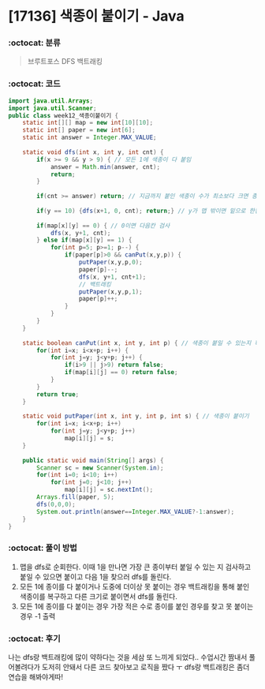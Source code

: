 # [17136] 색종이 붙이기 - Java

###  :octocat: 분류

> 브루트포스
> DFS
> 백트래킹

### :octocat: 코드

```java
import java.util.Arrays;
import java.util.Scanner;
public class week12_색종이붙이기 {
	static int[][] map = new int[10][10];
	static int[] paper = new int[6];
	static int answer = Integer.MAX_VALUE;
	
	static void dfs(int x, int y, int cnt) {
		if(x >= 9 && y > 9) { // 모든 1에 색종이 다 붙임
			answer = Math.min(answer, cnt);
			return;
		}
		
		if(cnt >= answer) return; // 지금까지 붙인 색종이 수가 최소보다 크면 종료
		
		if(y == 10) {dfs(x+1, 0, cnt); return;} // y가 맵 밖이면 밑으로 한칸 내려서 돌리기
		
		if(map[x][y] == 0) { // 0이면 다음칸 검사
			dfs(x, y+1, cnt);
		} else if(map[x][y] == 1) {
			for(int p=5; p>=1; p--) {
				if(paper[p]>0 && canPut(x,y,p)) {
					putPaper(x,y,p,0);
					paper[p]--;
					dfs(x, y+1, cnt+1);
					// 백트래킹
					putPaper(x,y,p,1);
					paper[p]++;
				}
			}
		}
	}
	
	static boolean canPut(int x, int y, int p) { // 색종이 붙일 수 있는지 확인
		for(int i=x; i<x+p; i++) {
			for(int j=y; j<y+p; j++) {
				if(i>9 || j>9) return false;
				if(map[i][j] == 0) return false;
			}
		}
		return true;
	}
	
	static void putPaper(int x, int y, int p, int s) { // 색종이 붙이기
		for(int i=x; i<x+p; i++)
			for(int j=y; j<y+p; j++)
				map[i][j] = s;
	}
	
	public static void main(String[] args) {
		Scanner sc = new Scanner(System.in);
		for(int i=0; i<10; i++)
			for(int j=0; j<10; j++)
				map[i][j] = sc.nextInt();
		Arrays.fill(paper, 5);
		dfs(0,0,0);
		System.out.println(answer==Integer.MAX_VALUE?-1:answer);
	}
}
```

### :octocat: 풀이 방법

1. 맵을 dfs로 순회한다. 이때 1을 만나면 가장 큰 종이부터 붙일 수 있는 지 검사하고
붙일 수 있으면 붙이고 다음 1을 찾으러 dfs를 돌린다.
2. 모든 1에 종이를 다 붙이거나 도중에 더이상 못 붙이는 경우 백트래킹을 통해
붙인 색종이를 복구하고 다른 크기로 붙이면서 dfs를 돌린다.
3. 모든 1에 종이를 다 붙이는 경우 가장 적은 수로 종이를 붙인 경우를 찾고
못 붙이는 경우 -1 출력

### :octocat: 후기

나는 dfs랑 백트래킹에 많이 약하다는 것을 세삼 또 느끼게 되었다..
수업시간 짬내서 풀어볼려다가 도저히 안돼서 다른 코드 찾아보고 로직을 짰다 ㅜ
dfs랑 백트래킹은 좀더 연습을 해봐야게따!
